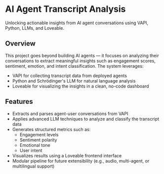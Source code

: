 # AI Agent Transcript Analysis

Unlocking actionable insights from AI agent conversations using VAPI, Python, LLMs, and Loveable.

## Overview

This project goes beyond building AI agents — it focuses on analyzing their conversations to extract meaningful insights such as engagement scores, sentiment, emotion, and intent classification. The system leverages:

- VAPI for collecting transcript data from deployed agents
- Python and Schrödinger's LLM for natural language analysis
- Loveable for visualizing the insights in a clean, no-code dashboard

## Features

- Extracts and parses agent-user conversations from VAPI
- Applies advanced LLM techniques to analyze and classify the transcript data
- Generates structured metrics such as:
  - Engagement levels
  - Sentiment polarity
  - Emotional tone
  - User intent
- Visualizes results using a Loveable frontend interface
- Modular pipeline for future extensibility (e.g., audio, multi-agent, or multilingual support)